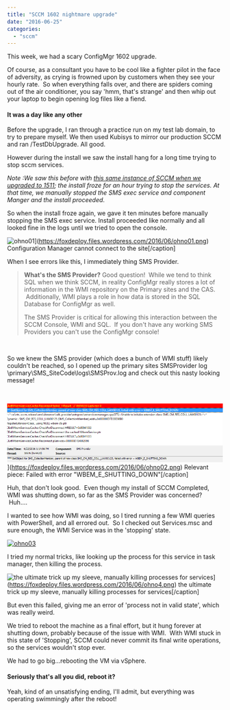 ```yaml
---
title: "SCCM 1602 nightmare upgrade"
date: "2016-06-25"
categories: 
  - "sccm"
---
```


This week, we had a scary ConfigMgr 1602 upgrade.

Of course, as a consultant you have to be cool like a fighter pilot in the face of adversity, as crying is frowned upon by customers when they see your hourly rate.  So when everything falls over, and there are spiders coming out of the air conditioner, you say 'hmm, that's strange' and then whip out your laptop to begin opening log files like a fiend.

#### It was a day like any other

Before the upgrade, I ran through a practice run on my test lab domain, to try to prepare myself. We then used Kubisys to mirror our production SCCM and ran /TestDbUpgrade. All good.

However during the install we saw the install hang for a long time trying to stop sccm services.

_Note :We saw this before with [this same instance of SCCM when we upgraded to 1511](http://wp.me/p3Q7Nu-Ym); the install froze for an hour trying to stop the services. At that time, we manually stopped the SMS exec service and component Manger and the install proceeded_.

So when the install froze again, we gave it ten minutes before manually stopping the SMS exec service. Install proceeded like normally and all looked fine in the logs until we tried to open the console.

![ohno01](https://foxdeploy.files.wordpress.com/2016/06/ohno01.png?w=636)](https://foxdeploy.files.wordpress.com/2016/06/ohno01.png) Configuration Manager cannot connect to the site\[/caption\]

When I see errors like this, I immediately thing SMS Provider.

> **What's the SMS Provider?** Good question!  While we tend to think SQL when we think SCCM, in reality ConfigMgr really stores a lot of information in the WMI repository on the Primary sites and the CAS.  Additionally, WMI plays a role in how data is stored in the SQL Database for ConfigMgr as well.
> 
> The SMS Provider is critical for allowing this interaction between the SCCM Console, WMI and SQL.  If you don't have any working SMS Providers you can't use the ConfigMgr console!

 

So we knew the SMS provider (which does a bunch of WMI stuff) likely couldn't be reached, so I opened up the primary sites SMSProvider log \\primary\\SMS\_SiteCode\\logs\\SMSProv.log and check out this nasty looking message!

 

![ohno02](images/ohno02.png)](https://foxdeploy.files.wordpress.com/2016/06/ohno02.png) Relevant piece: Failed with error "WBEM\_E\_SHUTTING\_DOWN"\[/caption\]

Huh, that don't look good.  Even though my install of SCCM Completed, WMI was shutting down, so far as the SMS Provider was concerned?  Huh....

I wanted to see how WMI was doing, so I tired running a few WMI queries with PowerShell, and all errored out.  So I checked out Services.msc and sure enough, the WMI Service was in the 'stopping' state.

[![ohno03](https://foxdeploy.files.wordpress.com/2016/06/ohno03.png?w=636)](https://foxdeploy.files.wordpress.com/2016/06/ohno03.png)

I tried my normal tricks, like looking up the process for this service in task manager, then killing the process.

![the ultimate trick up my sleeve, manually killing processes for services](https://foxdeploy.files.wordpress.com/2016/06/ohno4.png?w=636)](https://foxdeploy.files.wordpress.com/2016/06/ohno4.png) the ultimate trick up my sleeve, manually killing processes for services\[/caption\]

But even this failed, giving me an error of 'process not in valid state', which was really weird.

We tried to reboot the machine as a final effort, but it hung forever at shutting down, probably because of the issue with WMI.  With WMI stuck in this state of 'Stopping', SCCM could never commit its final write operations, so the services wouldn't stop ever.

We had to go big...rebooting the VM via vSphere.

#### Seriously that's all you did, reboot it?

Yeah, kind of an unsatisfying ending, I'll admit, but everything was operating swimmingly after the reboot!
